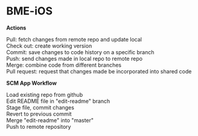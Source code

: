 # BME-iOS
**Actions**

Pull: fetch changes from remote repo and update local<br />
Check out: create working version<br />
Commit: save changes to code history on a specific branch<br />
Push: send changes made in local repo to remote repo<br />
Merge: combine code from different branches<br />
Pull request: request that changes made be incorporated into shared code

**SCM App Workflow**

Load existing repo from github<br />
Edit README file in "edit-readme" branch<br />
Stage file, commit changes<br />
Revert to previous commit<br />
Merge "edit-readme" into "master"<br />
Push to remote repository


